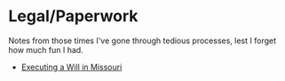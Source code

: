 # Legal/Paperwork

Notes from those times I've gone through tedious processes, lest I forget how much fun I had.

- [Executing a Will in Missouri](https://github.com/brockzilla/legal-paperwork/blob/master/executing-a-will-in-missouri.md)
